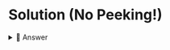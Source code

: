# Solution (No Peeking!)

<details> <summary> 👀 Answer </summary>

```python
loan = 1000
apr = 0.05
for i in range(10):
  loan+=(loan*apr)
  print("Year", i+1, "is", round(loan,2))
```




</details>